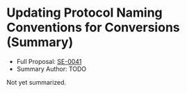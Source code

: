 # Updating Protocol Naming Conventions for Conversions (Summary)

* Full Proposal: [SE-0041](https://github.com/apple/swift-evolution/blob/main/proposals/0041-conversion-protocol-conventions.md)
* Summary Author: TODO

Not yet summarized.
